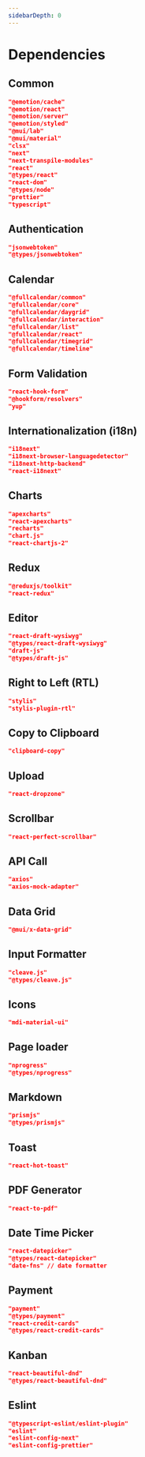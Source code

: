 ```yaml
---
sidebarDepth: 0
---
```


# Dependencies

## Common

```json
"@emotion/cache"
"@emotion/react"
"@emotion/server"
"@emotion/styled"
"@mui/lab"
"@mui/material"
"clsx"
"next"
"next-transpile-modules"
"react"
"@types/react"
"react-dom"
"@types/node"
"prettier"
"typescript"
```

## Authentication

```json
"jsonwebtoken"
"@types/jsonwebtoken"
```

## Calendar

```json
"@fullcalendar/common"
"@fullcalendar/core"
"@fullcalendar/daygrid"
"@fullcalendar/interaction"
"@fullcalendar/list"
"@fullcalendar/react"
"@fullcalendar/timegrid"
"@fullcalendar/timeline"
```

## Form Validation

```json
"react-hook-form"
"@hookform/resolvers"
"yup"
```

## Internationalization (i18n)

```json
"i18next"
"i18next-browser-languagedetector"
"i18next-http-backend"
"react-i18next"
```

## Charts

```json
"apexcharts"
"react-apexcharts"
"recharts"
"chart.js"
"react-chartjs-2"
```

## Redux

```json
"@reduxjs/toolkit"
"react-redux"
```

## Editor

```json
"react-draft-wysiwyg"
"@types/react-draft-wysiwyg"
"draft-js"
"@types/draft-js"
```

## Right to Left (RTL)

```json
"stylis"
"stylis-plugin-rtl"
```

## Copy to Clipboard

```json
"clipboard-copy"
```

## Upload

```json
"react-dropzone"
```

## Scrollbar

```json
"react-perfect-scrollbar"
```

## API Call

```json
"axios"
"axios-mock-adapter"
```

## Data Grid

```json
"@mui/x-data-grid"
```

## Input Formatter

```json
"cleave.js"
"@types/cleave.js"
```

## Icons

```json
"mdi-material-ui"
```

## Page loader

```json
"nprogress"
"@types/nprogress"
```

## Markdown

```json
"prismjs"
"@types/prismjs"
```

## Toast

```json
"react-hot-toast"
```

## PDF Generator

```json
"react-to-pdf"
```

## Date Time Picker

```json
"react-datepicker"
"@types/react-datepicker"
"date-fns" // date formatter
```

## Payment

```json
"payment"
"@types/payment"
"react-credit-cards"
"@types/react-credit-cards"
```

## Kanban

```json
"react-beautiful-dnd"
"@types/react-beautiful-dnd"
```

## Eslint

```json
"@typescript-eslint/eslint-plugin"
"eslint"
"eslint-config-next"
"eslint-config-prettier"
```
